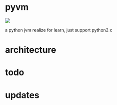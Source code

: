 # pyvm

![](https://www.travis-ci.org/yishenggudou/pyvm.svg?branch=master)

a python jvm realize for learn, just support python3.x

# architecture

# 


# todo

# updates
